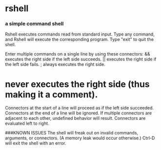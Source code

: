 # rshell
### a simple command shell

Rshell executes commands read from standard input.
Type any command, and Rshell will execute the corresponding program.
Type "exit" to quit the shell.

Enter multiple commands on a single line by using these connectors:
&& executes the right side if the left side succeeds.
|| executes the right side if the left side fails.
; always executes the right side.
# never executes the right side (thus making it a comment).

Connectors at the start of a line will proceed as if the left side succeeded.
Connectors at the end of a line will be ignored.
If multiple connectors are adjacent to each other, undefined behavior will result.
Connectors are evaluated left to right.

###KNOWN ISSUES
The shell will freak out on invalid commands, arguments, or connectors. (A memory leak would occur otherwise.)
Ctrl-D will exit the shell with an error.

